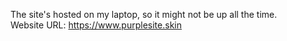 The site's hosted on my laptop, so it might not be up all the time. <br />
Website URL: https://www.purplesite.skin

